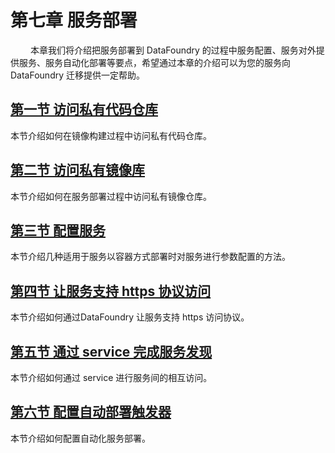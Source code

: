 # 第七章 服务部署
　　
本章我们将介绍把服务部署到 DataFoundry 的过程中服务配置、服务对外提供服务、服务自动化部署等要点，希望通过本章的介绍可以为您的服务向 DataFoundry 迁移提供一定帮助。   

## [第一节 访问私有代码仓库](01_Access_Private_Code_Repos.md)  

本节介绍如何在镜像构建过程中访问私有代码仓库。
    
## [第二节 访问私有镜像库](02_Access_Private_Image_Registry.md)   

本节介绍如何在服务部署过程中访问私有镜像仓库。

## [第三节 配置服务](03_Config_Service.md)   

本节介绍几种适用于服务以容器方式部署时对服务进行参数配置的方法。
    
## [第四节 让服务支持 https 协议访问](04_Router_Configuration.md)   

本节介绍如何通过DataFoundry 让服务支持 https 访问协议。
    
## [第五节 通过 service 完成服务发现](05_Service_Discovery.md)   

本节介绍如何通过 service 进行服务间的相互访问。

## [第六节 配置自动部署触发器](06_Config_Deploy_Trigger.md)   

本节介绍如何配置自动化服务部署。
